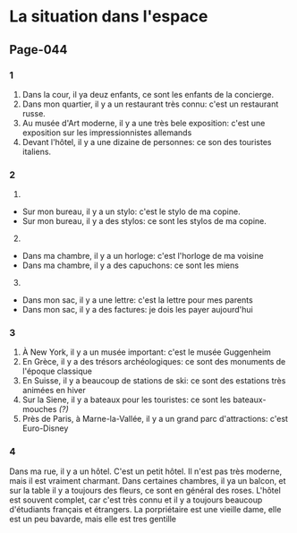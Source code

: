 # La situation dans l'espace

## Page-044

### 1
1. Dans la cour, il ya  deuz enfants, ce sont les enfants de la concierge.
1. Dans mon quartier, il y a un restaurant très connu: c'est un restaurant russe.
1. Au musée d'Art moderne, il y a une très bele exposition: c'est une exposition sur les impressionnistes allemands
1. Devant l'hôtel, il y a une dizaine de personnes: ce son des touristes italiens.

### 2
1. 
- Sur mon bureau, il y a un stylo: c'est le stylo de ma copine.
- Sur mon bureau, il y a des stylos: ce sont les stylos de ma copine.

2. 
- Dans ma chambre, il y a un horloge: c'est l'horloge de ma voisine
- Dans ma chambre, il y a des capuchons: ce sont les miens

3. 
- Dans mon sac, il y a une lettre: c'est la lettre pour mes parents
- Dans mon sac, il y a des factures: je dois les payer aujourd'hui

### 3
1. À New York, il y a un musée important: c'est le musée Guggenheim
1. En Grèce, il y a  des trésors archéologiques: ce sont des monuments de l'époque classique
1. En Suisse, il y a beaucoup de stations de ski: ce sont des estations très animées en hiver
1. Sur la Siene, il y a bateaux pour les touristes: ce sont les bateaux-mouches *(?)*
1. Près de Paris, à Marne-la-Vallée, il y a un grand parc d'attractions: c'est Euro-Disney

### 4
Dans ma rue, il y a un hôtel. C'est un petit hôtel. Il n'est pas très moderne, mais il est vraiment charmant. Dans certaines chambres, il ya un balcon, et sur la table il y a toujours des fleurs, ce sont en général des roses. L'hôtel est souvent complet, car c'est très connu et il y a toujours beaucoup d'étudiants français et étrangers. La porpriétaire est une vieille dame, elle est un peu bavarde, mais elle est tres gentille